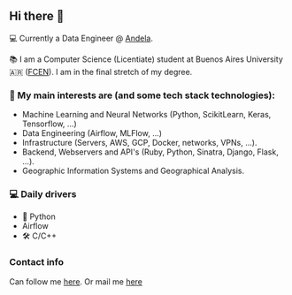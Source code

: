 ## Hi there 👋

💻 Currently a Data Engineer @ [Andela](https://www.andela.com/).

📚 I am a Computer Science (Licentiate) student at Buenos Aires University 🇦🇷 ([FCEN](http://dc.uba.ar/)). I am in the final stretch of my degree.

### 🔭 My main interests are (and some tech stack technologies): 
* Machine Learning and Neural Networks (Python, ScikitLearn, Keras, Tensorflow, ...)
* Data Engineering (Airflow, MLFlow, ...)
* Infrastructure (Servers, AWS, GCP, Docker, networks, VPNs, ...).
* Backend, Webservers and API's (Ruby, Python, Sinatra, Django, Flask, ...).
* Geographic Information Systems and Geographical Analysis.

### 💻 Daily drivers
* 🐍 Python
* Airflow
* 🛠 C/C++

### Contact info
Can follow me [here](https://twitter.com/pablolp99). Or mail me [here](mailto:pablo.lopesperera@gmail.com)
